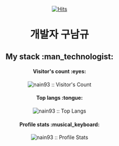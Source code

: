 <div align=center>
  
[![Hits](https://hits.seeyoufarm.com/api/count/incr/badge.svg?url=https%3A%2F%2Fgithub.com%2Fnain93&count_bg=%2379C83D&title_bg=%23555555&icon=&icon_color=%23E7E7E7&title=hits&edge_flat=false)](https://hits.seeyoufarm.com)
# 개발자 구남규

</div>




<h2 align="center">My stack :man_technologist:</h2>

<h4 align="center">Visitor's count :eyes:</h4>

<p align="center"><img src="https://profile-counter.glitch.me/{nain93}/count.svg" alt="nain93 :: Visitor's Count" /></p>

<h4 align="center">Top langs :tongue:</h4>

<p align="center"><img src="https://github-readme-stats.vercel.app/api/top-langs/?username=nain93&langs_count=10&theme=tokyonight&layout=compact" alt="nain93 :: Top Langs" /></p>

<h4 align="center">Profile stats :musical_keyboard:</h4>

<p align="center"><img src="https://github-readme-stats.vercel.app/api?username=nain93&show_icons=true&theme=synthwave" alt="nain93 :: Profile Stats" /></p>
